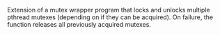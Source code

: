 Extension of a mutex wrapper program that locks and unlocks multiple pthread mutexes (depending on if they can be acquired). On failure, the function releases all previously
acquired mutexes.
